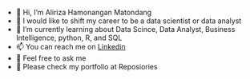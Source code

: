 - 👋 Hi, I’m Aliriza Hamonangan Matondang 
- 🔭 I would like to shift my career to be a data scientist or data analyst
- 🤖 I’m currently learning about Data Scince, Data Analyst, Business Intelligence, python, R, and SQL
- 📫 You can reach me on [Linkedin](https://www.linkedin.com/in/alirizahm/)
- 💬 Feel free to ask me 
- 👀 Please check my portfolio at Reposiories

